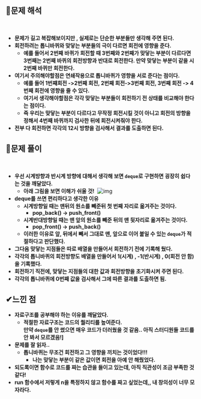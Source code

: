 ## **👀문제 해석**
​
-   **문제가 길고 복잡해보이지만 , 실제로는 단순한 부분들만 생각해 주면 된다.**
-   **회전하려는 톱니바퀴와 맞닿는 부분들의 극이 다르면 회전에 영향을 준다.**
    -   **예를 들어서 2번째 바퀴가 회전할 때 3번째와 2번째가 맞닿는 부분이 다르다면 3번째는 2번째 바퀴의 회전방향과 반대로 회전한다. 만약 맞닿는 부분이 같을 시 2번째 바퀴만 회전한다.**
-   **여기서 주의해야할점은 연쇄작용으로 톱니바퀴가 영향을 서로 준다는 점이다.**
    -   **예를 들어 1번쨰회전 ->2번째 회전, 2번째 회전->3번째 회전, 3번째 회전 -> 4번째 회전에 영향을 줄 수 있다.**
    -   **여기서 생각해야할점은 각각 맞닿는 부분들이 회전하기 전 상태를 비교해야 한다는 점이다.**
    -   **즉 우리는 맞닿는 부분이 다르다고 무작정 회전시킬 것이 아니고 회전의 방향을 정해서 4번째 바퀴까지 검사한 뒤에 회전시켜줘야 한다.**
-   **전부 다 회전하면 각각의 12시 방향을 검사해서 결과를 도출하면 된다.**
​
## **🔎문제 풀이**
​
-   **우선 시계방향과 반시계 방향에 대해서 생각해 보면 `deque`로 구현하면 굉장히 쉽다는 것을 깨달았다.**
    -   **아래 그림을 보면 이해가 쉬울 것!**
​
![img](https://user-images.githubusercontent.com/99114456/212752141-8906b956-5720-4e4b-9fad-127f3c2b2c2b.png)
​
-   **deque를 쓰면 편리하다고 생각한 이유**
    -   **시계방향일 때는 맨뒤의 원소를 빼준뒤 첫 번째 자리로 옮겨주는 것이다.**
        -   **pop\_back() -> push\_front()**
    -   **시계반대방향일 때는 맨 앞의 원소를 빼준 뒤의 맨 뒷자리로 옮겨주는 것이다.**
        -   **pop\_front() -> push\_back()**
    -   **이러한 이유로 앞, 뒤에서 빼서 그대로 맨, 앞으로 이어 붙일 수 있는 `deque`가 적절하다고 판단했다.**
-   **그다음 맞닿는 지점들은 따로 배열을 만들어서 회전하기 전에 기록해 뒀다.**
-   **각각의 톱니바퀴의 회전방향도 배열을 만들어서 1(시계) , -1(반시계) , 0(회전 안 함)을 기록했다.**
-   **회전하기 직전에, 맞닿는 지점들의 대한 값과 회전방향을 초기화시켜 주면 된다.**
-   **각각의 톱니바퀴에 0번째 값을 검사해서 그에 따른 결과를 도출하면 됨.**

## **✔느낀 점**

-   **자료구조를 공부해야 하는 이유를 깨달았다.**
    -   **적절한 자료구조는 코드의 퀄리티를 높여준다.**  
        **만약 `deque`를 안 썼으면 매우 코드가 더러웠을 것 같음.. 아직 스터디원들 코드를 안 봐서 모르겠음!\]**
-   **문제를 잘 읽자..**
    -   **톱니바퀴는 무조건 회전하고 그 영향을 끼치는 것이었다!!!**
        -   **나는 맞닿는 부분이 같은 값이면 회전을 아예 안 해줬었다.**
-   **되도록이면 함수로 코드를 짜는 습관을 들이고 있는데, 아직 직관성이 조금 부족한 것 같다!**
-   **run 함수에서 저렇게 n을 특정하지 않고 함수를 짜고 싶었는데,, 내 창의성이 너무 모자라다.**